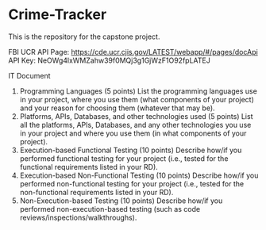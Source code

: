 # Crime-Tracker
This is the repository for the capstone project. 

FBI UCR API Page: https://cde.ucr.cjis.gov/LATEST/webapp/#/pages/docApi
API Key: NeOWg4lxWMZahw39f0MQj3g1GjWzF1O92fpLATEJ

IT Document
1.	Programming Languages (5 points)
List the programming languages use in your project, where you use them (what components of your project) and your reason for choosing them (whatever that may be). 
2.	Platforms, APIs, Databases, and other technologies used (5 points) 
List all the platforms, APIs, Databases, and any other technologies you use in your project and where you use them (in what components of your project).
3.	Execution-based Functional Testing (10 points)
Describe how/if you performed functional testing for your project (i.e., tested for the functional requirements listed in your RD). 
4.	Execution-based Non-Functional Testing (10 points)
Describe how/if you performed non-functional testing for your project (i.e., tested for the non-functional requirements listed in your RD). 
5.	Non-Execution-based Testing (10 points)
Describe how/if you performed non-execution-based testing (such as code reviews/inspections/walkthroughs). 

